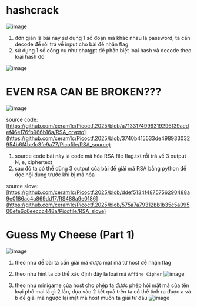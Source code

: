 # hashcrack

![image](https://github.com/user-attachments/assets/832488bc-c58d-4ca6-9e5d-13d932a717a6)

1. đơn giản là bài này sử dụng 1 số đoạn mã khác nhau là password, ta cần decode để rồi trả về input cho bài để nhận flag
2. sử dụng 1 số công cụ như chatgpt để phân biệt loại hash và decode theo loại hash đó

![image](https://github.com/user-attachments/assets/276439a6-7101-430a-baa7-4a181a3c9828)

# EVEN RSA CAN BE BROKEN???

![image](https://github.com/user-attachments/assets/5efc8ef8-6b7c-462d-881c-1589163d59ee)

source code: [https://github.com/ceram1c/Picoctf.2025/blob/a7133174999319296f39aedef46e176fb966b16a/RSA_crypto](https://github.com/ceram1c/Picoctf.2025/blob/3740b415533de498933032954b6f4be1c3fe9a77/Picofile/RSA_source)

1. source code bài này là code mã hóa RSA file flag.txt rồi trả về 3 output N, e, ciphertext
2. sau đó ta có thể dùng 3 output của bài để giải mã RSA bằng python để đọc nội dung trước khi bị mã hóa

source slove: [https://github.com/ceram1c/Picoctf.2025/blob/ddef5134f4875756290488a9e0186ac4a869dd17/RS488a9e0186](https://github.com/ceram1c/Picoctf.2025/blob/575a7a79312bb1b35c5a09500efe6c6eeccc448a/Picofile/RSA_slove)

# Guess My Cheese (Part 1)

![image](https://github.com/user-attachments/assets/14afb021-905c-49d7-8355-1c0c89bb05b1)

1. theo như đề bài ta cần giải mã được mật mã từ host để nhận flag
2. theo như hint ta có thể xác định đây là loại mã `Affine Cipher`
![image](https://github.com/user-attachments/assets/3e7da9f5-38ad-4992-8a10-97c03095fb54)


3. theo như minigame của host cho phép ta được phép hỏi mật mã của tên loại phô mai là gì 2 lần, dựa vào 2 kết quả trên ta có thể tính ra được a và b để giải mã ngược lại mật mã host muốn ta giải từ đầu
![image](https://github.com/user-attachments/assets/89e26d0d-bee1-4612-a913-782222b25add)


